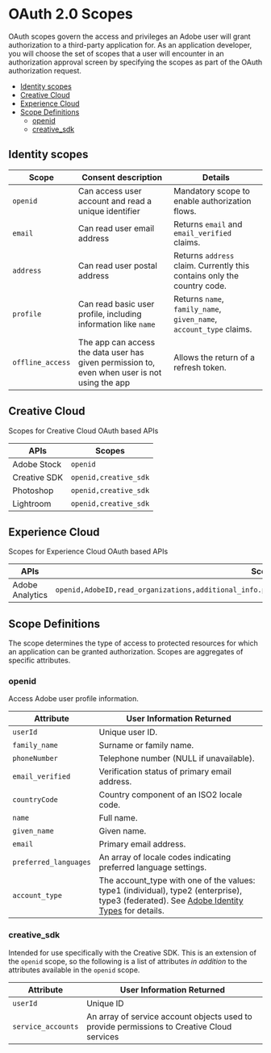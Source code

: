 # OAuth 2.0 Scopes

OAuth scopes govern the access and privileges an Adobe user will grant authorization to a third-party application for. As an application developer, you will choose the set of scopes that a user will encounter in an authorization approval screen by specifying the scopes as part of the OAuth authorization request. 

- [Identity scopes](#identity-scopes)
- [Creative Cloud](#creative-cloud)
- [Experience Cloud](#experience-cloud)
- [Scope Definitions](#scope-definitions)
    - [openid](#openid)
    - [creative_sdk](#creative_sdk)

## Identity scopes

|Scope|Consent description|Details|
|---|---|---|
|`openid`|Can access user account and read a unique identifier|Mandatory scope to enable authorization flows.|
|`email`|Can read user email address|Returns `email` and `email_verified` claims.|
|`address`|Can read user postal address|Returns `address` claim. Currently this contains only the country code.|
|`profile`|Can read basic user profile, including information like `name`|Returns `name`, `family_name`, `given_name`, `account_type` claims.|
|`offline_access`|The app can access the data user has given permission to, even when user is not using the app|Allows the return of a refresh token.|

## Creative Cloud

Scopes for Creative Cloud OAuth based APIs

APIs | Scopes
---|---
Adobe Stock | `openid`
Creative SDK | `openid,creative_sdk`
Photoshop | `openid,creative_sdk`
Lightroom | `openid,creative_sdk`

## Experience Cloud

Scopes for Experience Cloud OAuth based APIs

APIs | Scopes
---|---
Adobe Analytics | `openid,AdobeID,read_organizations,additional_info.projectedProductContext,additional_info.job_function`

## Scope Definitions

The scope determines the type of access to protected resources for which an application can be granted authorization. Scopes are aggregates of specific attributes.  

### openid

Access Adobe user profile information. 

|Attribute|User Information Returned|
|---|---|
|`userId`|Unique user ID.|
|`family_name`|Surname or family name.|
|`phoneNumber`|Telephone number (NULL if unavailable).|
|`email_verified`|Verification status of primary email address.|
|`countryCode`|Country component of an ISO2 locale code.|
|`name`|Full name.|
|`given_name`|Given name.|
|`email`|Primary email address.|
|`preferred_languages`|An array of locale codes indicating preferred language settings.|
|`account_type`|The account_type with one of the values: type1 (individual), type2 (enterprise), type3 (federated). See [Adobe Identity Types](https://helpx.adobe.com/enterprise/using/identity.html) for details.|

### creative_sdk

Intended for use specifically with the Creative SDK. This is an extension of the `openid` scope, so the following is a list of attributes *in addition* to the attributes available in the `openid` scope. 

|Attribute|User Information Returned|
|---|---|
|`userId`|Unique ID|
|`service_accounts`|An array of service account objects used to provide permissions to Creative Cloud services|
